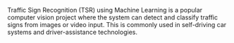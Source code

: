 Traffic Sign Recognition (TSR) using Machine Learning is a popular computer vision project where the system can detect and classify traffic signs from images or video input. This is commonly used in self-driving car systems and driver-assistance technologies.

